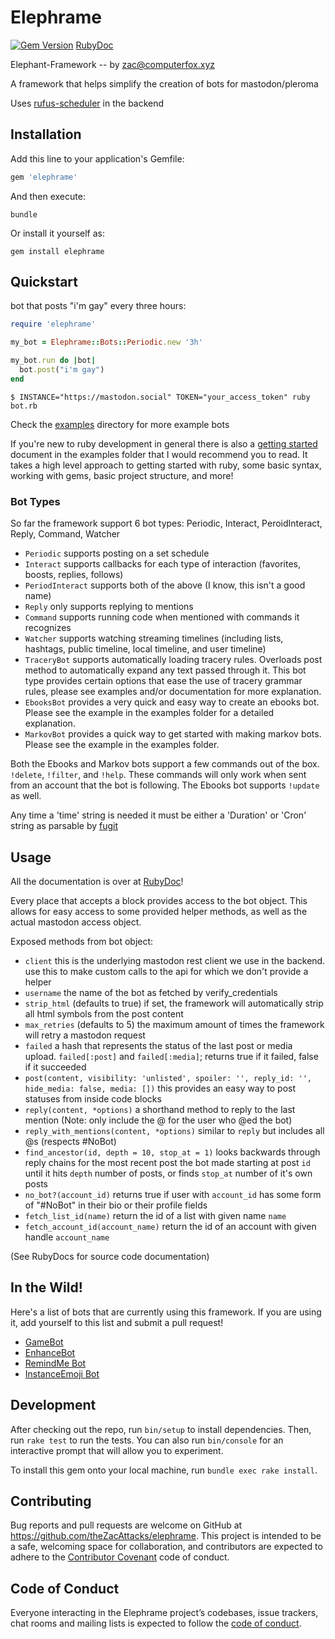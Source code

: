 # Elephrame

[![Gem Version](https://badge.fury.io/rb/elephrame.svg)](https://badge.fury.io/rb/elephrame)
[RubyDoc](https://www.rubydoc.info/github/theZacAttacks/elephrame/)

Elephant-Framework -- by [zac@computerfox.xyz](https://social.computerfox.xyz/@zac)

A framework that helps simplify the creation of bots for mastodon/pleroma

Uses [rufus-scheduler](https://github.com/jmettraux/rufus-scheduler) in the backend

## Installation

Add this line to your application's Gemfile:

```ruby
gem 'elephrame'
```

And then execute:

    bundle

Or install it yourself as:

    gem install elephrame

## Quickstart

bot that posts "i'm gay" every three hours:

```ruby
require 'elephrame'

my_bot = Elephrame::Bots::Periodic.new '3h'

my_bot.run do |bot|
  bot.post("i'm gay")
end
```

	$ INSTANCE="https://mastodon.social" TOKEN="your_access_token" ruby bot.rb

Check the [examples](https://github.com/theZacAttacks/elephrame/tree/master/examples) directory for more example bots

If you're new to ruby development in general there is also a [getting started](https://github.com/theZacAttacks/elephrame/tree/master/examples/getting_started.org) document in the examples folder that I would recommend you to read. It takes a high level approach to getting started with ruby, some basic syntax, working with gems, basic project structure, and more!

### Bot Types

So far the framework support 6 bot types: Periodic, Interact, PeroidInteract, Reply, Command, Watcher

- `Periodic` supports posting on a set schedule
- `Interact` supports callbacks for each type of interaction (favorites, boosts, replies, follows)
- `PeriodInteract` supports both of the above (I know, this isn't a good name)
- `Reply` only supports replying to mentions
- `Command` supports running code when mentioned with commands it recognizes
- `Watcher` supports watching streaming timelines (including lists, hashtags, public timeline, local timeline, and user timeline)
- `TraceryBot` supports automatically loading tracery rules. Overloads post method to automatically expand any text passed through it. This bot type provides certain options that ease the use of tracery grammar rules, please see examples and/or documentation for more explanation.
- `EbooksBot` provides a very quick and easy way to create an ebooks bot. Please see the example in the examples folder for a detailed explanation. 
- `MarkovBot` provides a quick way to get started with making markov bots. Please see the example in the examples folder.

Both the Ebooks and Markov bots support a few commands out of the box. `!delete`, `!filter`, and `!help`. These commands will only work when sent from an account that the bot is following. The Ebooks bot supports `!update` as well.

Any time a 'time' string is needed it must be either a 'Duration' or 'Cron' string as parsable by [fugit](https://github.com/floraison/fugit)

## Usage

All the documentation is over at [RubyDoc](https://www.rubydoc.info/github/theZacAttacks/elephrame/)!

Every place that accepts a block provides access to the bot object. This allows for easy access to some provided helper methods, as well as the actual mastodon access object.

Exposed methods from bot object:

- `client` this is the underlying mastodon rest client we use in the backend. use this to make custom calls to the api for which we don't provide a helper
- `username` the name of the bot as fetched by verify_credentials
- `strip_html` (defaults to true) if set, the framework will automatically strip all html symbols from the post content
- `max_retries` (defaults to 5) the maximum amount of times the framework will retry a mastodon request
- `failed` a hash that represents the status of the last post or media upload. `failed[:post]` and `failed[:media]`; returns true if it failed, false if it succeeded 
- `post(content, visibility: 'unlisted', spoiler: '', reply_id: '', hide_media: false, media: [])` this provides an easy way to post statuses from inside code blocks
- `reply(content, *options)` a shorthand method to reply to the last mention (Note: only include the @ for the user who @ed the bot)
- `reply_with_mentions(content, *options)` similar to `reply` but includes all @s (respects #NoBot)
- `find_ancestor(id, depth = 10, stop_at = 1)` looks backwards through reply chains for the most recent post the bot made starting at post `id` until it hits `depth` number of posts, or finds `stop_at` number of it's own posts
- `no_bot?(account_id)` returns true if user with `account_id` has some form of "#NoBot" in their bio or their profile fields
- `fetch_list_id(name)` return the id of a list with given name `name`
- `fetch_account_id(account_name)` return the id of an account with given handle `account_name`

(See RubyDocs for source code documentation)

## In the Wild!

Here's a list of bots that are currently using this framework. If you are using it, add yourself to this list and submit a pull request!

- [GameBot](https://github.com/theZacAttacks/GameBot)
- [EnhanceBot](https://github.com/theZacAttacks/EnhanceBot)
- [RemindMe Bot](https://github.com/theZacAttacks/RemindMeBot)
- [InstanceEmoji Bot](https://github.com/theZacAttacks/InstanceEmojiBot)

## Development

After checking out the repo, run `bin/setup` to install dependencies. Then, run `rake test` to run the tests. You can also run `bin/console` for an interactive prompt that will allow you to experiment.

To install this gem onto your local machine, run `bundle exec rake install`. 

## Contributing

Bug reports and pull requests are welcome on GitHub at https://github.com/theZacAttacks/elephrame. This project is intended to be a safe, welcoming space for collaboration, and contributors are expected to adhere to the [Contributor Covenant](http://contributor-covenant.org) code of conduct.

## Code of Conduct

Everyone interacting in the Elephrame project’s codebases, issue trackers, chat rooms and mailing lists is expected to follow the [code of conduct](https://github.com/theZacAttacks/elephrame/blob/master/CODE_OF_CONDUCT.md).
